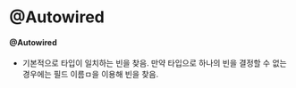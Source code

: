 # @Autowired



#### @Autowired

- 기본적으로 타입이 일치하는 빈을 찾음. 만약 타입으로 하나의 빈을 결정할 수 없는 경우에는 필드 이름ㅁ을 이용해 빈을 찾음.

